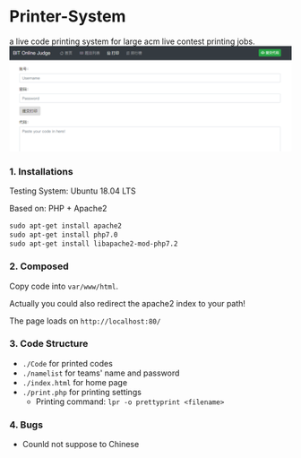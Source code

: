 # Printer-System

a live code printing system for large acm live contest printing jobs.
![img](/demo.png)

### 1. Installations

Testing System: Ubuntu 18.04 LTS

Based on: PHP + Apache2

```
sudo apt-get install apache2
sudo apt-get install php7.0
sudo apt-get install libapache2-mod-php7.2
```

### 2. Composed

Copy code into `var/www/html`.

Actually you could also redirect the apache2 index to your path!

The page loads on `http://localhost:80/`

### 3. Code Structure

- `./Code` for printed codes
- `./namelist` for teams' name and password
- `./index.html` for home page
- `./print.php` for printing settings
  - Printing command: `lpr -o prettyprint <filename>`

### 4. Bugs

- Counld not suppose to Chinese

